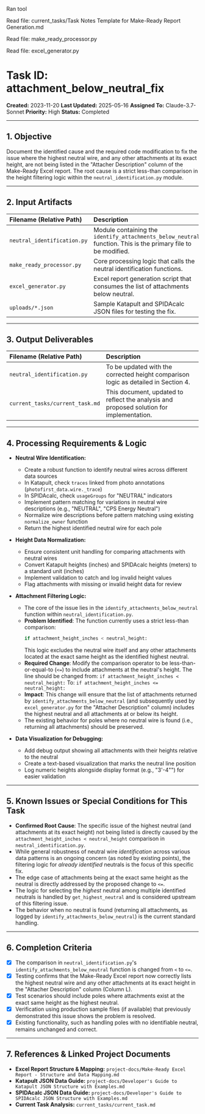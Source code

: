 

Ran tool

Read file: current_tasks/Task Notes Template for Make-Ready Report Generation.md

Read file: make_ready_processor.py

Read file: excel_generator.py
# Task ID: attachment_below_neutral_fix

**Created:** 2023-11-20
**Last Updated:** 2025-05-16
**Assigned To:** Claude-3.7-Sonnet
**Priority:** High
**Status:** Completed

---

## 1. Objective

Document the identified cause and the required code modification to fix the issue where the highest neutral wire, and any other attachments at its exact height, are not being listed in the "Attacher Description" column of the Make-Ready Excel report. The root cause is a strict less-than comparison in the height filtering logic within the `neutral_identification.py` module.

---

## 2. Input Artifacts

| Filename (Relative Path)    | Description                                                                 | Required   |
| :-------------------------- | :-------------------------------------------------------------------------- | :--------- |
| `neutral_identification.py` | Module containing the `identify_attachments_below_neutral` function. This is the primary file to be modified. | Yes        |
| `make_ready_processor.py`   | Core processing logic that calls the neutral identification functions.        | Yes        |
| `excel_generator.py`        | Excel report generation script that consumes the list of attachments below neutral. | Yes        |
| `uploads/*.json`            | Sample Katapult and SPIDAcalc JSON files for testing the fix.               | Yes        |

---

## 3. Output Deliverables

| Filename (Relative Path)        | Description                                                                                   |
| :------------------------------ | :-------------------------------------------------------------------------------------------- |
| `neutral_identification.py`     | To be updated with the corrected height comparison logic as detailed in Section 4.            |
| `current_tasks/current_task.md` | This document, updated to reflect the analysis and proposed solution for implementation.      |

---

## 4. Processing Requirements & Logic

* **Neutral Wire Identification:**
    * Create a robust function to identify neutral wires across different data sources
    * In Katapult, check `traces` linked from photo annotations (`photofirst_data.wire._trace`)
    * In SPIDAcalc, check `usageGroups` for "NEUTRAL" indicators
    * Implement pattern matching for variations in neutral wire descriptions (e.g., "NEUTRAL", "CPS Energy Neutral")
    * Normalize wire descriptions before pattern matching using existing `normalize_owner` function
    * Return the highest identified neutral wire for each pole

* **Height Data Normalization:**
    * Ensure consistent unit handling for comparing attachments with neutral wires
    * Convert Katapult heights (inches) and SPIDAcalc heights (meters) to a standard unit (inches)
    * Implement validation to catch and log invalid height values
    * Flag attachments with missing or invalid height data for review

* **Attachment Filtering Logic:**
    * The core of the issue lies in the `identify_attachments_below_neutral` function within `neutral_identification.py`.
    * **Problem Identified**: The function currently uses a strict less-than comparison:
      ```python
      if attachment_height_inches < neutral_height:
      ```
      This logic excludes the neutral wire itself and any other attachments located at the exact same height as the identified highest neutral.
    * **Required Change**: Modify the comparison operator to be less-than-or-equal-to (`<=`) to include attachments at the neutral's height.
      The line should be changed from:
      `if attachment_height_inches < neutral_height:`
      To:
      `if attachment_height_inches <= neutral_height:`
    * **Impact**: This change will ensure that the list of attachments returned by `identify_attachments_below_neutral` (and subsequently used by `excel_generator.py` for the "Attacher Description" column) includes the highest neutral and all attachments at or below its height.
    * The existing behavior for poles where no neutral wire is found (i.e., returning all attachments) should be preserved.

* **Data Visualization for Debugging:**
    * Add debug output showing all attachments with their heights relative to the neutral
    * Create a text-based visualization that marks the neutral line position
    * Log numeric heights alongside display format (e.g., "3'-4\"") for easier validation

---

## 5. Known Issues or Special Conditions for This Task

* **Confirmed Root Cause**: The specific issue of the highest neutral (and attachments at its exact height) not being listed is directly caused by the `attachment_height_inches < neutral_height` comparison in `neutral_identification.py`.
* While general robustness of neutral wire *identification* across various data patterns is an ongoing concern (as noted by existing points), the filtering logic for *already identified* neutrals is the focus of this specific fix.
* The edge case of attachments being at the exact same height as the neutral is directly addressed by the proposed change to `<=`.
* The logic for selecting the *highest* neutral among multiple identified neutrals is handled by `get_highest_neutral` and is considered upstream of this filtering issue.
* The behavior when no neutral is found (returning all attachments, as logged by `identify_attachments_below_neutral`) is the current standard handling.

---

## 6. Completion Criteria

* [x] The comparison in `neutral_identification.py`'s `identify_attachments_below_neutral` function is changed from `<` to `<=`.
* [x] Testing confirms that the Make-Ready Excel report now correctly lists the highest neutral wire and any other attachments at its exact height in the "Attacher Description" column (Column L).
* [x] Test scenarios should include poles where attachments exist at the exact same height as the highest neutral.
* [x] Verification using production sample files (if available) that previously demonstrated this issue shows the problem is resolved.
* [x] Existing functionality, such as handling poles with no identifiable neutral, remains unchanged and correct.

---

## 7. References & Linked Project Documents

* **Excel Report Structure & Mapping:** `project-docs/Make-Ready Excel Report - Structure and Data Mapping.md`
* **Katapult JSON Data Guide:** `project-docs/Developer's Guide to Katapult JSON Structure with Examples.md`
* **SPIDAcalc JSON Data Guide:** `project-docs/Developer's Guide to SPIDAcalc JSON Structure with Examples.md`
* **Current Task Analysis:** `current_tasks/current_task.md`
